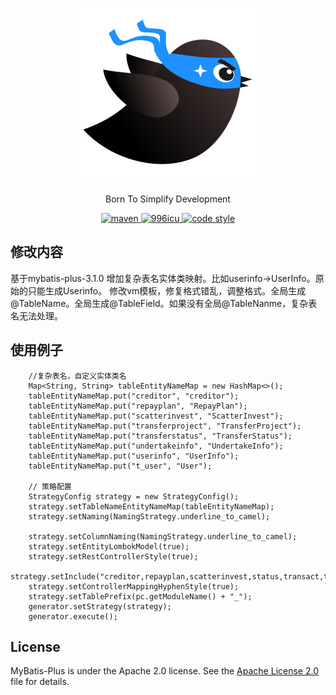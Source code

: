 <p align="center">
  <a href="https://github.com/baomidou/mybatis-plus">
   <img alt="Mybatis-Plus-Logo" src="https://raw.githubusercontent.com/baomidou/logo/master/mybatis-plus-logo-new-mini.png">
  </a>
</p>

<p align="center">
  Born To Simplify Development
</p>

<p align="center">
  <a href="https://search.maven.org/#search%7Cga%7C1%7Cg%3A%22com.baomidou%22%20AND%20a%3A%22mybatis-plus%22">
    <img alt="maven" src="https://img.shields.io/maven-central/v/com.baomidou/mybatis-plus.svg?style=flat-square">
  </a>

  <a href="https://github.com/996icu/996.ICU/blob/master/LICENSE">
    <img alt="996icu" src="https://img.shields.io/badge/license-NPL%20(The%20996%20Prohibited%20License)-blue.svg">
  </a>

  <a href="https://www.apache.org/licenses/LICENSE-2.0">
    <img alt="code style" src="https://img.shields.io/badge/license-Apache%202-4EB1BA.svg?style=flat-square">
  </a>
</p>

## 修改内容
基于mybatis-plus-3.1.0
增加复杂表名实体类映射。比如userinfo->UserInfo。原始的只能生成Userinfo。
修改vm模板，修复格式错乱，调整格式。全局生成@TableName。全局生成@TableField。如果没有全局@TableNanme，复杂表名无法处理。

## 使用例子

        //复杂表名，自定义实体类名
        Map<String, String> tableEntityNameMap = new HashMap<>();
        tableEntityNameMap.put("creditor", "creditor");
        tableEntityNameMap.put("repayplan", "RepayPlan");
        tableEntityNameMap.put("scatterinvest", "ScatterInvest");
        tableEntityNameMap.put("transferproject", "TransferProject");
        tableEntityNameMap.put("transferstatus", "TransferStatus");
        tableEntityNameMap.put("undertakeinfo", "UndertakeInfo");
        tableEntityNameMap.put("userinfo", "UserInfo");
        tableEntityNameMap.put("t_user", "User");

        // 策略配置
        StrategyConfig strategy = new StrategyConfig();
        strategy.setTableNameEntityNameMap(tableEntityNameMap);
        strategy.setNaming(NamingStrategy.underline_to_camel);

        strategy.setColumnNaming(NamingStrategy.underline_to_camel);
        strategy.setEntityLombokModel(true);
        strategy.setRestControllerStyle(true);
                        strategy.setInclude("creditor,repayplan,scatterinvest,status,transact,transferproject,transferstatus,undertakeinfo,userinfo,t_user".split(","));
        strategy.setControllerMappingHyphenStyle(true);
        strategy.setTablePrefix(pc.getModuleName() + "_");
        generator.setStrategy(strategy);
        generator.execute();


## License

MyBatis-Plus is under the Apache 2.0 license. See the [Apache License 2.0](https://www.apache.org/licenses/LICENSE-2.0) file for details.
